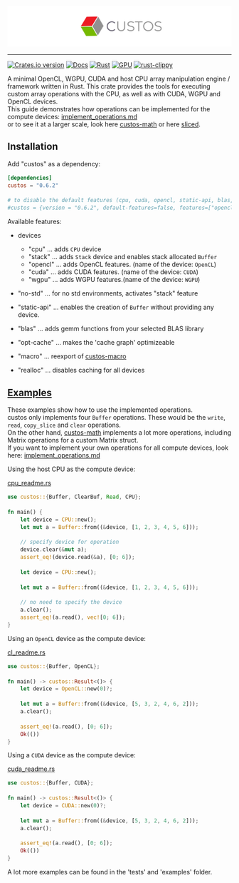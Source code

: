 ![custos logo](assets/custos.png)

<hr/>

[![Crates.io version](https://img.shields.io/crates/v/custos.svg)](https://crates.io/crates/custos)
[![Docs](https://docs.rs/custos/badge.svg?version=0.6.2)](https://docs.rs/custos/0.6.2/custos/)
[![Rust](https://github.com/elftausend/custos/actions/workflows/rust.yml/badge.svg)](https://github.com/elftausend/custos/actions/workflows/rust.yml)
[![GPU](https://github.com/elftausend/custos/actions/workflows/gpu.yml/badge.svg)](https://github.com/elftausend/custos/actions/workflows/gpu.yml)
[![rust-clippy](https://github.com/elftausend/custos/actions/workflows/rust-clippy.yml/badge.svg)](https://github.com/elftausend/custos/actions/workflows/rust-clippy.yml)

A minimal OpenCL, WGPU, CUDA and host CPU array manipulation engine / framework written in Rust.
This crate provides the tools for executing custom array operations with the CPU, as well as with CUDA, WGPU and OpenCL devices.<br>
This guide demonstrates how operations can be implemented for the compute devices: [implement_operations.md](implement_operations.md)<br>
or to see it at a larger scale, look here [custos-math] or here [sliced].

[custos-math]: https://github.com/elftausend/custos-math
[sliced]: https://github.com/elftausend/sliced

## Installation

Add "custos" as a dependency:
```toml
[dependencies]
custos = "0.6.2"

# to disable the default features (cpu, cuda, opencl, static-api, blas, macro) and use an own set of features:
#custos = {version = "0.6.2", default-features=false, features=["opencl", "blas"]}
```

Available features: 
- devices
    - "cpu" ... adds `CPU` device
    - "stack" ... adds `Stack` device and enables stack allocated `Buffer`
    - "opencl" ... adds OpenCL features. (name of the device: `OpenCL`)
    - "cuda" ... adds CUDA features. (name of the device: `CUDA`)
    - "wgpu" ... adds WGPU features.(name of the device: `WGPU`)

- "no-std" ... for no std environments, activates "stack" feature
- "static-api" ... enables the creation of `Buffer` without providing any device.
- "blas" ... adds gemm functions from your selected BLAS library
- "opt-cache" ... makes the 'cache graph' optimizeable
- "macro" ... reexport of [custos-macro]
- "realloc" ... disables caching for all devices

[custos-macro]: https://github.com/elftausend/custos-macro

## [Examples]

These examples show how to use the implemented operations. <br>
custos only implements four `Buffer` operations. These would be the `write`, `read`, `copy_slice` and `clear` operations.<br>
On the other hand, [custos-math] implements a lot more operations, including Matrix operations for a custom Matrix struct.<br>
If you want to implement your own operations for all compute devices, look here: [implement_operations.md](implement_operations.md)

[examples]: https://github.com/elftausend/custos/tree/main/examples

Using the host CPU as the compute device:

[cpu_readme.rs]

[cpu_readme.rs]: https://github.com/elftausend/custos/blob/main/examples/cpu_readme.rs
```rust
use custos::{Buffer, ClearBuf, Read, CPU};

fn main() {
    let device = CPU::new();
    let mut a = Buffer::from((&device, [1, 2, 3, 4, 5, 6]));

    // specify device for operation
    device.clear(&mut a);
    assert_eq!(device.read(&a), [0; 6]);

    let device = CPU::new();

    let mut a = Buffer::from((&device, [1, 2, 3, 4, 5, 6]));

    // no need to specify the device
    a.clear();
    assert_eq!(a.read(), vec![0; 6]);
}
```

Using an `OpenCL` device as the compute device:

[cl_readme.rs]

[cl_readme.rs]: https://github.com/elftausend/custos/blob/main/examples/cl_readme.rs
```rust
use custos::{Buffer, OpenCL};

fn main() -> custos::Result<()> {
    let device = OpenCL::new(0)?;

    let mut a = Buffer::from((&device, [5, 3, 2, 4, 6, 2]));
    a.clear();

    assert_eq!(a.read(), [0; 6]);
    Ok(())
}

```

Using a `CUDA` device as the compute device:

[cuda_readme.rs]

[cuda_readme.rs]: https://github.com/elftausend/custos/blob/main/examples/cuda_readme.rs
```rust
use custos::{Buffer, CUDA};

fn main() -> custos::Result<()> {
    let device = CUDA::new(0)?;

    let mut a = Buffer::from((&device, [5, 3, 2, 4, 6, 2]));
    a.clear();

    assert_eq!(a.read(), [0; 6]);
    Ok(())
}
```

A lot more examples can be found in the 'tests' and 'examples' folder.